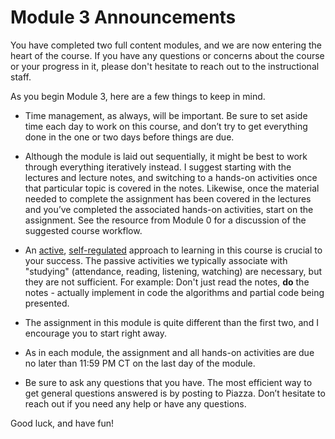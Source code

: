 # Module 3 Announcements

You have completed two full content modules, and we are now entering the heart
of the course. If you have any questions or concerns about the course or your
progress in it, please don't hesitate to reach out to the instructional staff.

As you begin Module 3, here are a few things to keep in mind.

- Time management, as always, will be important. Be sure to set aside time each day to work on this course, and don’t try to get everything done in the one or two days before things are due.

- Although the module is laid out sequentially, it might be best to work through everything iteratively instead. I suggest starting with the lectures and lecture notes, and switching to a hands-on activities once that particular topic is covered in the notes. Likewise, once the material needed to complete the assignment has been covered in the lectures and you’ve completed the associated hands-on activities, start on the assignment. See the resource from Module 0 for a discussion of the suggested course workflow.

- An [active](https://en.wikipedia.org/wiki/Active_learning), [self-regulated](https://en.wikipedia.org/wiki/Self-regulated_learning) approach to learning in this course is crucial to your success. The passive activities we typically associate with "studying" (attendance, reading, listening, watching) are necessary, but they are not sufficient. For example: Don't just read the notes, **do** the notes - actually implement in code the algorithms and partial code being presented. 

- The assignment in this module is quite different than the first two, and I encourage you to start right away.

- As in each module, the assignment and all hands-on activities are due no later than 11:59 PM CT on the last day of the module.

- Be sure to ask any questions that you have. The most efficient way to get general questions answered is by posting to Piazza. Don’t hesitate to reach out if you need any help or have any questions.

Good luck, and have fun!
